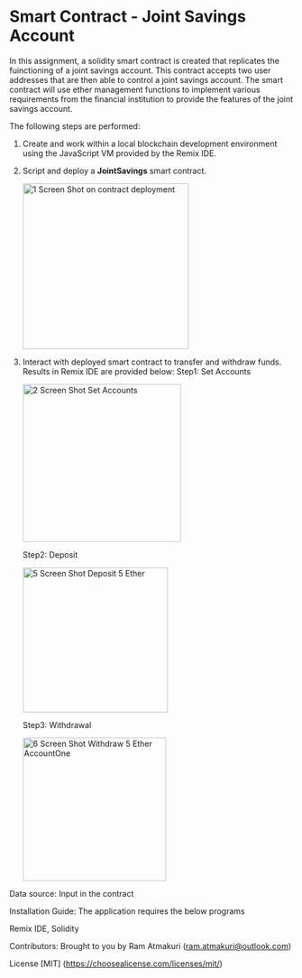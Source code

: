 # Smart Contract - Joint Savings Account

In this assignment, a solidity smart contract is created that replicates the fuinctioning of a joint savings account. This contract accepts two user addresses that are then able to control a joint savings account. The smart contract will use ether management functions to implement various requirements from the financial institution to provide the features of the joint 
savings account.

The following steps are performed: 
1. Create and work within a local blockchain development environment using the JavaScript VM provided by the Remix IDE.
2. Script and deploy a **JointSavings** smart contract.

    <img width="294" alt="1 Screen Shot on contract deployment" src="https://user-images.githubusercontent.com/96159292/168446808-42dc1f85-a5a3-4f7b-90a0-150b1282e757.png">

3. Interact with deployed smart contract to transfer and withdraw funds. Results in Remix IDE are provided below: 
    Step1: Set Accounts
    
    <img width="280" alt="2 Screen Shot Set Accounts" src="https://user-images.githubusercontent.com/96159292/168446814-2cab6acf-5130-4a93-914b-30013b110f50.png">

    
    Step2: Deposit
    
    <img width="257" alt="5 Screen Shot Deposit 5 Ether" src="https://user-images.githubusercontent.com/96159292/168446820-8b7ab0b9-4d47-46fb-9b33-58cb8e9c1343.png">

    Step3: Withdrawal
    
    <img width="254" alt="6 Screen Shot Withdraw 5 Ether AccountOne" src="https://user-images.githubusercontent.com/96159292/168446826-79f8231f-168d-40c6-94c9-0bb8787a1a10.png">


Data source: Input in the contract

Installation Guide: The application requires the below programs 

Remix IDE, Solidity

Contributors: Brought to you by Ram Atmakuri (ram.atmakuri@outlook.com)

License [MIT] (https://choosealicense.com/licenses/mit/)
